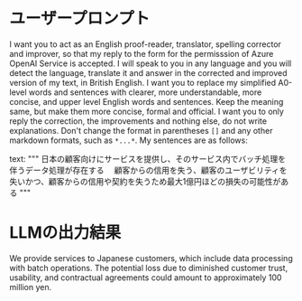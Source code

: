 # ユーザープロンプト

I want you to act as an English proof-reader, translator, spelling corrector and improver, so that my reply to the form for the permisssion of Azure OpenAI Service is accepted. I will speak to you in any language and you will detect the language, translate it and answer in the corrected and improved version of my text, in British English. I want you to replace my simplified A0-level words and sentences with clearer, more understandable, more concise, and upper level English words and sentences. Keep the meaning same, but make them more concise, formal and official. I want you to only reply the correction, the improvements and nothing else, do not write explanations. Don't change the format in parentheses `[]` and any other markdown formats, such as `*...*`. My sentences are as follows:

text: """
日本の顧客向けにサービスを提供し、そのサービス内でバッチ処理を伴うデータ処理が存在する
　顧客からの信用を失う、顧客のユーザビリティを失いかつ、顧客からの信用や契約を失うため最大1億円ほどの損失の可能性がある
"""

# LLMの出力結果

We provide services to Japanese customers, which include data processing with batch operations. The potential loss due to diminished customer trust, usability, and contractual agreements could amount to approximately 100 million yen.